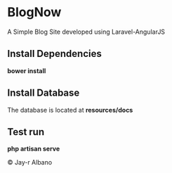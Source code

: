 # BlogNow
A Simple Blog Site developed using Laravel-AngularJS

## Install Dependencies
**bower install**

## Install Database
The database is located at **resources/docs**

## Test run
**php artisan serve**

© Jay-r Albano

